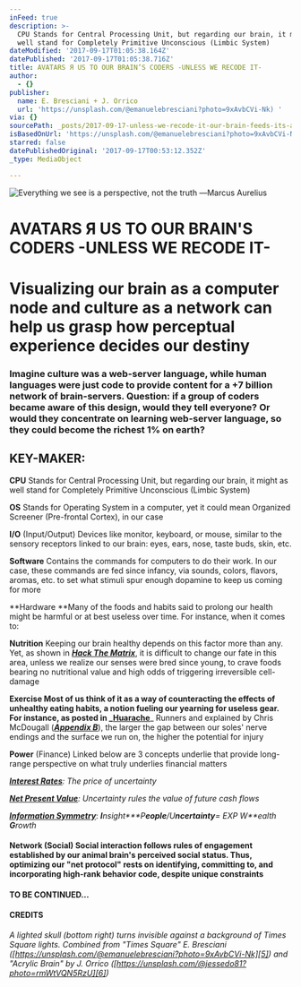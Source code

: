 ```yaml
---
inFeed: true
description: >-
  CPU Stands for Central Processing Unit, but regarding our brain, it might as
  well stand for Completely Primitive Unconscious (Limbic System)
dateModified: '2017-09-17T01:05:38.164Z'
datePublished: '2017-09-17T01:05:38.716Z'
title: AVATARS Я US TO OUR BRAIN’S CODERS -UNLESS WE RECODE IT-
author:
  - {}
publisher:
  name: E. Bresciani + J. Orrico
  url: 'https://unsplash.com/@emanuelebresciani?photo=9xAvbCVi-Nk) '
via: {}
sourcePath: _posts/2017-09-17-unless-we-recode-it-our-brain-feeds-its-avatar-to-coders.md
isBasedOnUrl: 'https://unsplash.com/@emanuelebresciani?photo=9xAvbCVi-Nk) '
starred: false
datePublishedOriginal: '2017-09-17T00:53:12.352Z'
_type: MediaObject

---
```

![Everything we see is a perspective, not the truth ―Marcus Aurelius](https://imgflo.herokuapp.com/graph/2b2431f8e7ba7b0/69cc6f5aa2e07d256d2fb60d0c3e82d0/croprotate.png?cropheight=4910&cropwidth=7360&degrees=0&input=https%3A%2F%2Fthe-grid-user-content.s3-us-west-2.amazonaws.com%2Fc79d3ac5-6db6-4deb-b211-4021caf4517d.png&x=0&y=0)

# **AVATARS Я US TO OUR BRAIN'S CODERS -UNLESS WE RECODE IT-**

# Visualizing our brain as a computer node and culture as a network can help us grasp how perceptual experience decides our destiny

### Imagine culture was a web-server language, while human languages were just code to provide content for a +7 billion network of brain-servers. Question: if a group of coders became aware of this design, would they tell everyone? Or would they concentrate on learning web-server language, so they could become the richest 1% on earth?

## KEY-MAKER:

**CPU** Stands for Central Processing Unit, but regarding our brain, it might as well stand for Completely Primitive Unconscious (Limbic System)

**OS** Stands for Operating System in a computer, yet it could mean Organized Screener (Pre-frontal Cortex), in our case

**I/O** (Input/Output) Devices like monitor, keyboard, or mouse, similar to the sensory receptors linked to our brain: eyes, ears, nose, taste buds, skin, etc.

**Software** Contains the commands for computers to do their work. In our case, these commands are fed since infancy, via sounds, colors, flavors, aromas, etc. to set what stimuli spur enough dopamine to keep us coming for more

**Hardware **Many of the foods and habits said to prolong our health might be harmful or at best useless over time. For instance, when it comes to:

**Nutrition** Keeping our brain healthy depends on this factor more than any. Yet, as shown in _**[Hack The Matrix][0]**_, it is difficult to change our fate in this area, unless we realize our senses were bred since young, to crave foods bearing no nutritional value and high odds of triggering irreversible cell-damage

**Exercise **Most of us think of it as a way of counteracting the effects of unhealthy eating habits, a notion fueling our yearning for useless gear. For instance, as posted in _**[Huarache][1]**_ Runners and explained by Chris McDougall (_**[Appendix B][0]**_), the larger the gap between our soles' nerve endings and the surface we run on, the higher the potential for injury

**Power** (Finance) Linked below are 3 concepts underlie that provide long-range perspective on what truly underlies financial matters

_**[Interest Rates][2]**: The price of uncertainty_

_**[Net Present Value][3]**: Uncertainty rules the value of future cash flows_

_**[Information Symmetry][4]**_: _**I**nsight**\*P**eople**/U**ncertainty**= EXP W**ealth **G**rowth_

#### Network (Social) Social interaction follows rules of engagement established by our animal brain's perceived social status. Thus, optimizing our "net protocol" rests on identifying, committing to, and incorporating high-rank behavior code, despite unique constraints

#### TO BE CONTINUED...

#### CREDITS

_A lighted skull (bottom right) turns invisible against a background of Times Square lights. Combined from "Times Square" E. Bresciani ([https://unsplash.com/@emanuelebresciani?photo=9xAvbCVi-Nk][5]) and "Acrylic Brain" by J. Orrico ([https://unsplash.com/@jessedo81?photo=rmWtVQN5RzU][6])_

[0]: http://www.infoasy.com/
[1]: https://www.strava.com/clubs/huarache-runners
[2]: http://sequoian.com/2015/09/wp-contentuploads201610the-discount-rate-pyramid-scheme-2-0-pdf/
[3]: http://sequoian.com/2017/08/wp-contentuploads201708predator-prey2-pdf/
[4]: http://sequoian.com/2016/03/wp-contentuploads201708information_symmetry-pdf/
[5]: https://unsplash.com/@emanuelebresciani?photo=9xAvbCVi-Nk
[6]: https://unsplash.com/@jessedo81?photo=rmWtVQN5RzU